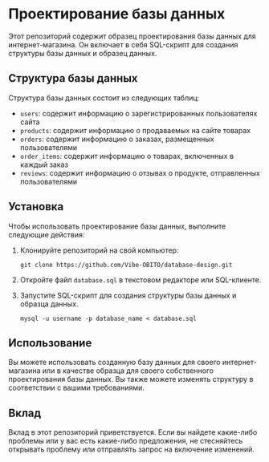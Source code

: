 # Проектирование базы данных

Этот репозиторий содержит образец проектирования базы данных для интернет-магазина. Он включает в себя SQL-скрипт для создания структуры базы данных и образец данных.

## Структура базы данных

Структура базы данных состоит из следующих таблиц:

- `users`: содержит информацию о зарегистрированных пользователях сайта
- `products`: содержит информацию о продаваемых на сайте товарах
- `orders`: содержит информацию о заказах, размещенных пользователями
- `order_items`: содержит информацию о товарах, включенных в каждый заказ
- `reviews`: содержит информацию о отзывах о продукте, отправленных пользователями

## Установка

Чтобы использовать проектирование базы данных, выполните следующие действия:

1. Клонируйте репозиторий на свой компьютер:

   ```
   git clone https://github.com/Vibe-OBITO/database-design.git
   ```

2. Откройте файл `database.sql` в текстовом редакторе или SQL-клиенте.

3. Запустите SQL-скрипт для создания структуры базы данных и образца данных.

   ```
   mysql -u username -p database_name < database.sql
   ```

## Использование

Вы можете использовать созданную базу данных для своего интернет-магазина или в качестве образца для своего собственного проектирования базы данных. Вы также можете изменять структуру в соответствии с вашими требованиями.

## Вклад

Вклад в этот репозиторий приветствуется. Если вы найдете какие-либо проблемы или у вас есть какие-либо предложения, не стесняйтесь открывать проблему или отправлять запрос на включение изменений.
